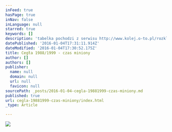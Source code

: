```yaml
---
inFeed: true
hasPage: true
inNav: false
inLanguage: null
starred: true
keywords: []
description: 'tabelka pochodzi z serwisu http://www.kolej.o-to.pl/rozklady/'
datePublished: '2016-01-04T17:31:11.914Z'
dateModified: '2016-01-04T17:30:52.175Z'
title: Cegła 1988/1999 - czas miniony
author: []
authors: []
publisher:
  name: null
  domain: null
  url: null
  favicon: null
sourcePath: _posts/2016-01-04-cegla-19881999-czas-miniony.md
published: true
url: cegla-19881999-czas-miniony/index.html
_type: Article

---
```

![](https://the-grid-user-content.s3-us-west-2.amazonaws.com/fa125c71-f94d-4962-8106-1b03478ce39b.jpg)
